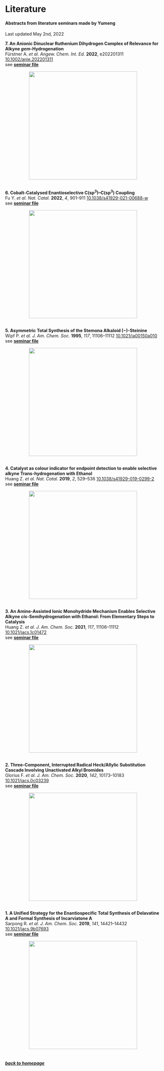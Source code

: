 # Literature
#### Abstracts from literature seminars made by Yumeng
Last updated  May 2nd, 2022

**7. An Anionic Dinuclear Ruthenium Dihydrogen Complex of Relevance for Alkyne <i>gem-</i>Hydrogenation** <br>
Fürstner A. *et al. Angew. Chem. Int. Ed.* **2022**, e202201311 [10.1002/anie.202201311](https://doi.org/10.1002/anie.202201311)<br>
see **[seminar file](https://liaoym0610.github.io/literature/literature_7.pdf)**
<div align=center><img src="https://onlinelibrary.wiley.com/cms/asset/48a03292-085f-4481-9131-9624f6f8ddb6/anie202201311-toc-0001-m.jpg" width="350px"></div>

<br>

**6. Cobalt-Catalysed Enantioselective C(sp<sup>3</sup>)–C(sp<sup>3</sup>) Coupling** <br>
Fu Y. *et al. Nat. Catal.* **2022**, *4*, 901–911 [10.1038/s41929-021-00688-w](https://doi.org/10.1038/s41929-021-00688-w)<br>
see **[seminar file](https://liaoym0610.github.io/literature/literature_6.pdf)**
<div align=center><img src="https://media.springernature.com/lw685/springer-static/image/art%3A10.1038%2Fs41929-021-00688-w/MediaObjects/41929_2021_688_Figa_HTML.png?as=webp" width="350px"></div>

<br>

**5. Asymmetric Total Synthesis of the Stemona Alkaloid (−)-Steinine** <br>
Wipf P. *et al. J. Am. Chem. Soc.* **1995**, *117*, 11106–11112 [10.1021/ja00150a010](https://doi.org/10.1021/ja00150a010)<br>
see **[seminar file](https://liaoym0610.github.io/literature/literature_5.pdf)**
<div align=center><img src="https://liaoym0610.github.io/literature/7C45BEF2-2462-4EFB-816D-EC07D898942B.png" width="350px"></div>

<br>

**4. Catalyst as colour indicator for endpoint detection to enable selective alkyne Trans-hydrogenation with Ethanol** <br>
Huang Z. *et al. Nat. Catal.* **2019**, *2*, 529–536 [10.1038/s41929-019-0299-2](https://doi.org/10.1038/s41929-019-0299-2)<br>
see **[seminar file](https://liaoym0610.github.io/literature/literature_4.pdf)**
<div align=center><img src="https://media.springernature.com/full/springer-static/image/art%3A10.1038%2Fs41929-019-0299-2/MediaObjects/41929_2019_299_Fig1_HTML.png?as=webp" width="350px"></div>

<br>

**3. An Amine-Assisted Ionic Monohydride Mechanism Enables Selective Alkyne <i>cis-</i>Semihydrogenation with Ethanol: From Elementary Steps to Catalysis** <br>
Huang Z. *et al. J. Am. Chem. Soc.* **2021**, *117*, 11106–11112 [10.1021/jacs.1c01472](https://doi.org/10.1021/jacs.1c01472)<br>
see **[seminar file](https://liaoym0610.github.io/literature/literature_3.pdf)**
<div align=center><img src="https://pubs.acs.org/cms/10.1021/jacs.1c01472/asset/images/large/ja1c01472_0019.jpeg" width="350px"></div>

<br>

**2. Three-Component, Interrupted Radical Heck/Allylic Substitution Cascade Involving Unactivated Alkyl Bromides** <br>
Glorius F. *et al. J. Am. Chem. Soc.* **2020**, *142*, 10173–10183 [10.1021/jacs.0c03239](https://doi.org/10.1021/jacs.0c03239)<br>
see **[seminar file](https://liaoym0610.github.io/literature/literature_2.pdf)**
<div align=center><img src="https://pubs.acs.org/cms/10.1021/jacs.0c03239/asset/images/large/ja0c03239_0009.jpeg" width="350px"></div>

<br>

**1. A Unified Strategy for the Enantiospecific Total Synthesis of Delavatine A and Formal Synthesis of Incarviatone A** <br>
Sarpong R. *et al. J. Am. Chem. Soc.* **2019**, *141*, 14421–14432 [10.1021/jacs.9b07693](https://doi.org/10.1021/jacs.9b07693)<br>
see **[seminar file](https://liaoym0610.github.io/literature/literature_1.pdf)**
<div align=center><img src="https://pubs.acs.org/cms/10.1021/jacs.9b07693/asset/images/large/ja9b07693_0015.jpeg" width="350px"></div>

<br>

##### [back to homepage](https://liaoym0610.github.io)
